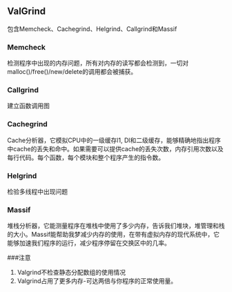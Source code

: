 ## ValGrind
包含Memcheck、Cachegrind、Helgrind、Callgrind和Massif

### Memcheck
检测程序中出现的内存问题，所有对内存的读写都会检测到，一切对malloc()/free()/new/delete的调用都会被捕获。

### Callgrind
建立函数调用图

### Cachegrind
Cache分析器，它模拟CPU中的一级缓存l1, Dl和二级缓存，能够精确地指出程序中cache的丢失和命中。如果需要可以提供cache的丢失次数，内存引用次数以及每行代码。每个函数，每个模块和整个程序产生的指令数。

### Helgrind
检验多线程中出现问题

### Massif
堆栈分析器，它能测量程序在堆栈中使用了多少内存，告诉我们堆块，堆管理和栈的大小。Massif能帮助我梦减少内存的使用，在带有虚拟内存的现代系统中，它能够加速我们程序的运行，减少程序停留在交换区中的几率。

###注意
 1. Valgrind不检查静态分配数组的使用情况
 2. Valgrind占用了更多内存-可达两倍与你程序的正常使用量。

